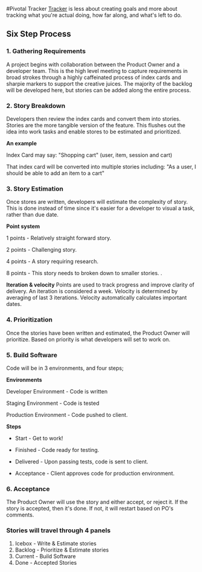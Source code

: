 #Pivotal Tracker
[Tracker](https://www.pivotaltracker.com) is less about creating goals and more about tracking what you're actual doing, how far along, and what's left to do.

## Six Step Process

### 1. Gathering Requirements 
A project begins with collaboration between the Product Owner and a developer team. This is the high level meeting to capture requirements in broad strokes through a highly caffeinated process of index cards and sharpie markers to support the creative juices. The majority of the backlog will be developed here, but stories can be added along the entire process. 

### 2. Story Breakdown
Developers then review the index cards and convert them into stories. Stories are the more tangible version of the feature. This flushes out the idea into work tasks and enable stores to be estimated and prioritized.

**An example**

Index Card may say: "Shopping cart" (user, item, session and cart)

That index card will be converted into multiple stories including: 
"As a user, I should be able to add an item to a cart"

### 3. Story Estimation
Once stores are written, developers will estimate the complexity of story. This is done instead of time since it's easier for a developer to visual a task, rather than due date.

**Point system**

1 points - Relatively straight forward story.

2 points - Challenging story.

4 points - A story requiring research.

8 points - This story needs to broken down to smaller stories. .

**Iteration & velocity**
Points are used to track progress and improve clarity of delivery. An iteration is considered a week.
Velocity is determined by averaging of last 3 iterations. Velocity automatically calculates important dates.

### 4. Prioritization
Once the stories have been written and estimated, the Product Owner will prioritize. 
Based on priority is what developers will set to work on.

### 5. Build Software
Code will be in 3 environments, and four steps;

**Environments**

Developer Environment - Code is written

Staging Environment - Code is tested

Production Environment - Code pushed to client.

**Steps**

- Start - Get to work!

- Finished - Code ready for testing.

- Delivered - Upon passing tests, code is sent to client.

- Acceptance - Client approves code for production environment.

### 6. Acceptance
The Product Owner will use the story and either accept, or reject it. If the story is accepted, then it's done. If not, it will restart based on PO's comments.

### Stories will travel through 4 panels
1. Icebox - Write & Estimate stories
2. Backlog - Prioritize & Estimate stories
3. Current - Build Software
4. Done - Accepted Stories

